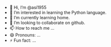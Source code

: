 - 👋 Hi, I’m @asi1955
- 👀 I’m interested in learning the Python language.
- 🌱 I’m currently learning home.
- 💞️ I’m looking to collaborate on github.
- 📫 How to reach me ...
- 😄 Pronouns: ...
- ⚡ Fun fact: ...

<!---
asi1955/asi1955 is a ✨ special ✨ repository because its `README.md` (this file) appears on your GitHub profile.
You can click the Preview link to take a look at your changes.
--->
